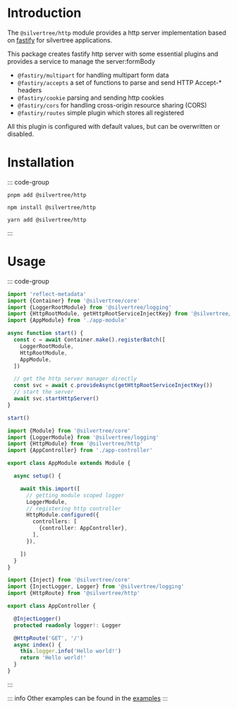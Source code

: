 # Introduction

The `@silvertree/http` module provides a http server implementation based on [fastify](https://fastify.dev/)
for silvertree applications.

This package creates fastify http server with some essential plugins
and provides a service to manage the server:formBody

* `@fastiry/multipart` for handling multipart form data
* `@fastiry/accepts` a set of functions to parse and send HTTP Accept-* headers
* `@fastiry/cookie` parsing and sending http cookies
* `@fastiry/cors` for handling cross-origin resource sharing (CORS)
* `@fastiry/routes` simple plugin which stores all registered

All this plugin is configured with default values, but can be overwritten or disabled.

# Installation

::: code-group

```shell [pnpm]
pnpm add @silvertree/http
```

```shell [npm]
npm install @silvertree/http
```

```shell [yarn]
yarn add @silvertree/http
```

:::

# Usage

::: code-group

```ts [start.ts]
import 'reflect-metadata'
import {Container} from '@silvertree/core'
import {LoggerRootModule} from '@silvertree/logging'
import {HttpRootModule, getHttpRootServiceInjectKey} from '@silvertree/http'
import {AppModule} from './app-module'

async function start() {
  const c = await Container.make().registerBatch([
    LoggerRootModule,
    HttpRootModule,
    AppModule,
  ])

  // get the http server manager directly
  const svc = await c.provideAsync(getHttpRootServiceInjectKey())
  // start the server
  await svc.startHttpServer()
}

start()
```

```ts [app-module.ts]
import {Module} from '@silvertree/core'
import {LoggerModule} from '@silvertree/logging'
import {HttpModule} from '@silvertree/http'
import {AppController} from './app-controller'

export class AppModule extends Module {

  async setup() {

    await this.import([
      // getting module scoped logger
      LoggerModule,
      // registering http controller
      HttpModule.configured({
        controllers: [
          {controller: AppController},
        ],
      }),

    ])
  }
}
```

```ts [app-controller.ts]
import {Inject} from '@silvertree/core'
import {InjectLogger, Logger} from '@silvertree/logging'
import {HttpRoute} from '@silvertree/http'

export class AppController {

  @InjectLogger()
  protected readonly logger!: Logger

  @HttpRoute('GET', '/')
  async index() {
    this.logger.info('Hello world!')
    return 'Hello world!'
  }
}
```

:::

::: info
Other examples can be found in the [examples](/examples/basic)
:::
